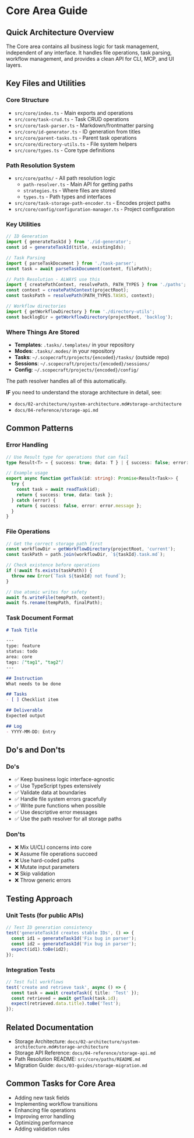 # Core Area Guide

## Quick Architecture Overview
The Core area contains all business logic for task management, independent of any interface. It handles file operations, task parsing, workflow management, and provides a clean API for CLI, MCP, and UI layers.

## Key Files and Utilities

### Core Structure
- `src/core/index.ts` - Main exports and operations
- `src/core/task-crud.ts` - Task CRUD operations
- `src/core/task-parser.ts` - Markdown/frontmatter parsing
- `src/core/id-generator.ts` - ID generation from titles
- `src/core/parent-tasks.ts` - Parent task operations
- `src/core/directory-utils.ts` - File system helpers
- `src/core/types.ts` - Core type definitions

### Path Resolution System
- `src/core/paths/` - All path resolution logic
  - `path-resolver.ts` - Main API for getting paths
  - `strategies.ts` - Where files are stored
  - `types.ts` - Path types and interfaces
- `src/core/task-storage-path-encoder.ts` - Encodes project paths
- `src/core/config/configuration-manager.ts` - Project configuration

### Key Utilities
```typescript
// ID Generation
import { generateTaskId } from './id-generator';
const id = generateTaskId(title, existingIds);

// Task Parsing
import { parseTaskDocument } from './task-parser';
const task = await parseTaskDocument(content, filePath);

// Path Resolution - ALWAYS use this
import { createPathContext, resolvePath, PATH_TYPES } from './paths';
const context = createPathContext(projectRoot);
const tasksPath = resolvePath(PATH_TYPES.TASKS, context);

// Workflow directories
import { getWorkflowDirectory } from './directory-utils';
const backlogDir = getWorkflowDirectory(projectRoot, 'backlog');
```

### Where Things Are Stored

- **Templates**: `.tasks/.templates/` in your repository
- **Modes**: `.tasks/.modes/` in your repository
- **Tasks**: `~/.scopecraft/projects/{encoded}/tasks/` (outside repo)
- **Sessions**: `~/.scopecraft/projects/{encoded}/sessions/`
- **Config**: `~/.scopecraft/projects/{encoded}/config/`

The path resolver handles all of this automatically.

**IF** you need to understand the storage architecture in detail, see:
- `docs/02-architecture/system-architecture.md#storage-architecture`
- `docs/04-reference/storage-api.md`

## Common Patterns

### Error Handling
```typescript
// Use Result type for operations that can fail
type Result<T> = { success: true; data: T } | { success: false; error: string };

// Example usage
export async function getTask(id: string): Promise<Result<Task>> {
  try {
    const task = await readTask(id);
    return { success: true, data: task };
  } catch (error) {
    return { success: false, error: error.message };
  }
}
```

### File Operations
```typescript
// Get the correct storage path first
const workflowDir = getWorkflowDirectory(projectRoot, 'current');
const taskPath = path.join(workflowDir, `${taskId}.task.md`);

// Check existence before operations
if (!await fs.exists(taskPath)) {
  throw new Error(`Task ${taskId} not found`);
}

// Use atomic writes for safety
await fs.writeFile(tempPath, content);
await fs.rename(tempPath, finalPath);
```

### Task Document Format
```markdown
# Task Title

---
type: feature
status: todo
area: core
tags: ["tag1", "tag2"]
---

## Instruction
What needs to be done

## Tasks
- [ ] Checklist item

## Deliverable
Expected output

## Log
- YYYY-MM-DD: Entry
```

## Do's and Don'ts

### Do's
- ✅ Keep business logic interface-agnostic
- ✅ Use TypeScript types extensively
- ✅ Validate data at boundaries
- ✅ Handle file system errors gracefully
- ✅ Write pure functions when possible
- ✅ Use descriptive error messages
- ✅ Use the path resolver for all storage paths

### Don'ts
- ❌ Mix UI/CLI concerns into core
- ❌ Assume file operations succeed
- ❌ Use hard-coded paths
- ❌ Mutate input parameters
- ❌ Skip validation
- ❌ Throw generic errors

## Testing Approach

### Unit Tests (for public APIs)
```typescript
// Test ID generation consistency
test('generateTaskId creates stable IDs', () => {
  const id1 = generateTaskId('Fix bug in parser');
  const id2 = generateTaskId('Fix bug in parser');
  expect(id1).toBe(id2);
});
```

### Integration Tests
```typescript
// Test full workflows
test('create and retrieve task', async () => {
  const task = await createTask({ title: 'Test' });
  const retrieved = await getTask(task.id);
  expect(retrieved.data.title).toBe('Test');
});
```

## Related Documentation
- Storage Architecture: `docs/02-architecture/system-architecture.md#storage-architecture`
- Storage API Reference: `docs/04-reference/storage-api.md`
- Path Resolution README: `src/core/paths/README.md`
- Migration Guide: `docs/03-guides/storage-migration.md`

## Common Tasks for Core Area
- Adding new task fields
- Implementing workflow transitions
- Enhancing file operations
- Improving error handling
- Optimizing performance
- Adding validation rules